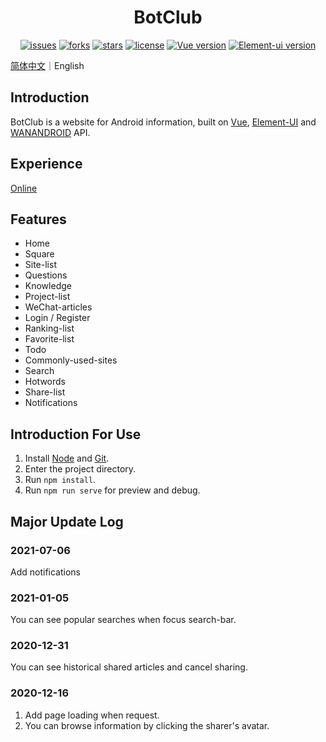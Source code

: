 <h1 align="center">BotClub</h1>
<p align="center">
    <a href="https://github.com/ASCII13/BotClub/issues"><img alt="issues" src="https://img.shields.io/github/issues/ASCII13/BotClub"></a>
    <a href="https://github.com/ASCII13/BotClub/network"><img alt="forks" src="https://img.shields.io/github/forks/ASCII13/BotClub"></a>
    <a href="https://github.com/ASCII13/BotClub/stargazers"><img alt="stars" src="https://img.shields.io/github/stars/ASCII13/BotClub"></a>
    <a href="https://github.com/ASCII13/BotClub"><img alt="license" src="https://img.shields.io/github/license/ASCII13/BotClub"></a>
    <a href="https://cn.vuejs.org"><img alt="Vue version" src="https://img.shields.io/badge/Vue-2.6.11-brightgreen"></a>
    <a href="https://element.eleme.io/"><img alt="Element-ui version" src="https://img.shields.io/badge/Element--ui-2.4.5-brightgreen"></a>
</p>

[简体中文](./README.md)｜English

## Introduction
BotClub is a website for Android information, built on [Vue](https://cn.vuejs.org/), [Element-UI](https://element.eleme.io/) and [WANANDROID](https://www.wanandroid.com/) API.

## Experience
[Online](https://www.kwafoo.com.cn/bot-club)

## Features
- Home
- Square
- Site-list
- Questions
- Knowledge
- Project-list
- WeChat-articles
- Login / Register
- Ranking-list
- Favorite-list
- Todo
- Commonly-used-sites
- Search
- Hotwords
- Share-list
- Notifications

## Introduction For Use
1. Install [Node](https://nodejs.org/en/) and [Git](https://git-scm.com/).
2. Enter the project directory.
3. Run `npm install`.
4. Run `npm run serve` for preview and debug.

## Major Update Log
### 2021-07-06
Add notifications

### 2021-01-05
You can see popular searches when focus search-bar.

### 2020-12-31
You can see historical shared articles and cancel sharing.

### 2020-12-16
1. Add page loading when request.
2. You can browse information by clicking the sharer's avatar.